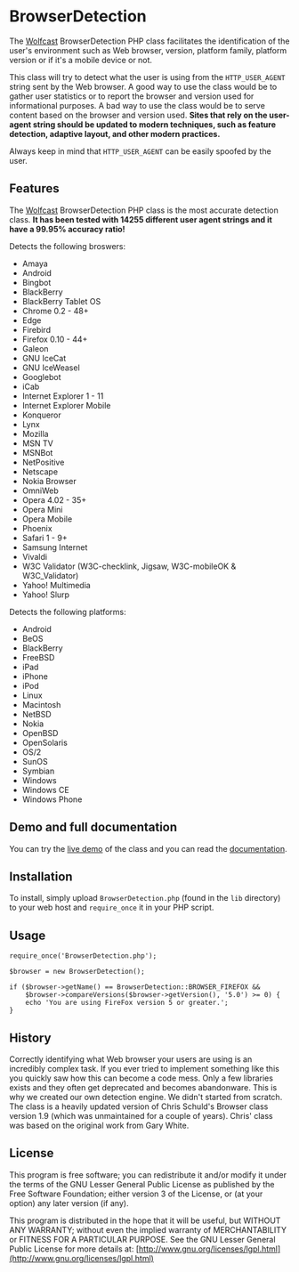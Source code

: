 BrowserDetection
================

The [Wolfcast](http://wolfcast.com/) BrowserDetection PHP class facilitates the identification of the user's environment such as Web browser, version, platform family, platform version or if it's a mobile device or not.

This class will try to detect what the user is using from the `HTTP_USER_AGENT` string sent by the Web browser. A good way to use the class would be to gather user statistics or to report the browser and version used for informational purposes. A bad way to use the class would be to serve content based on the browser and version used. **Sites that rely on the user-agent string should be updated to modern techniques, such as feature detection, adaptive layout, and other modern practices.**

Always keep in mind that `HTTP_USER_AGENT` can be easily spoofed by the user.

Features
--------

The [Wolfcast](http://wolfcast.com/) BrowserDetection PHP class is the most accurate detection class. **It has been tested with 14255 different user agent strings and it have a 99.95% accuracy ratio!**

Detects the following broswers:
  * Amaya
  * Android
  * Bingbot
  * BlackBerry
  * BlackBerry Tablet OS
  * Chrome 0.2 - 48+
  * Edge
  * Firebird
  * Firefox 0.10 - 44+
  * Galeon
  * GNU IceCat
  * GNU IceWeasel
  * Googlebot
  * iCab
  * Internet Explorer 1 - 11
  * Internet Explorer Mobile
  * Konqueror
  * Lynx
  * Mozilla
  * MSN TV
  * MSNBot
  * NetPositive
  * Netscape
  * Nokia Browser
  * OmniWeb
  * Opera 4.02 - 35+
  * Opera Mini
  * Opera Mobile
  * Phoenix
  * Safari 1 - 9+
  * Samsung Internet
  * Vivaldi
  * W3C Validator (W3C-checklink, Jigsaw, W3C-mobileOK & W3C_Validator)
  * Yahoo! Multimedia
  * Yahoo! Slurp

Detects the following platforms:
  * Android
  * BeOS
  * BlackBerry
  * FreeBSD
  * iPad
  * iPhone
  * iPod
  * Linux
  * Macintosh
  * NetBSD
  * Nokia
  * OpenBSD
  * OpenSolaris
  * OS/2
  * SunOS
  * Symbian
  * Windows
  * Windows CE
  * Windows Phone

Demo and full documentation
---------------------------

You can try the [live demo](http://wolfcast.com/open-source/browser-detection/tutorial.php) of the class and you can read the [documentation](http://wolfcast.com/open-source/browser-detection/doc/Browser_Detection/BrowserDetection.html).

Installation
------------

To install, simply upload `BrowserDetection.php` (found in the `lib` directory) to your web host and `require_once` it in your PHP script.

Usage
-----

```
require_once('BrowserDetection.php');

$browser = new BrowserDetection();

if ($browser->getName() == BrowserDetection::BROWSER_FIREFOX &&
    $browser->compareVersions($browser->getVersion(), '5.0') >= 0) {
    echo 'You are using FireFox version 5 or greater.';
}
```

History
-------

Correctly identifying what Web browser your users are using is an incredibly complex task. If you ever tried to implement something like this you quickly saw how this can become a code mess. Only a few libraries exists and they often get deprecated and becomes abandonware. This is why we created our own detection engine. We didn't started from scratch. The class is a heavily updated version of Chris Schuld's Browser class version 1.9 (which was unmaintained for a couple of years). Chris' class was based on the original work from Gary White.

License
-------

This program is free software; you can redistribute it and/or modify it under the terms of the GNU Lesser General Public License as published by the Free Software Foundation; either version 3 of the License, or (at your option) any later version (if any).

This program is distributed in the hope that it will be useful, but WITHOUT ANY WARRANTY; without even the implied warranty of MERCHANTABILITY or FITNESS FOR A PARTICULAR PURPOSE. See the GNU Lesser General Public License for more details at: [http://www.gnu.org/licenses/lgpl.html](http://www.gnu.org/licenses/lgpl.html)
